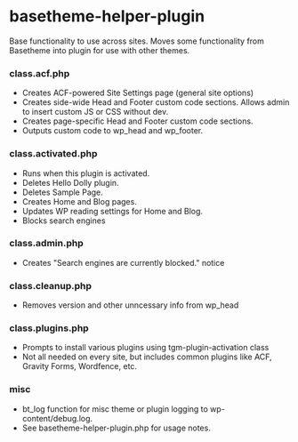 # basetheme-helper-plugin
Base functionality to use across sites. Moves some functionality from Basetheme into plugin for use with other themes.

### class.acf.php
- Creates ACF-powered Site Settings page (general site options)
- Creates side-wide Head and Footer custom code sections. Allows admin to insert custom JS or CSS without dev.
- Creates page-specific Head and Footer custom code sections.
- Outputs custom code to wp_head and wp_footer.

### class.activated.php
- Runs when this plugin is activated.
- Deletes Hello Dolly plugin.
- Deletes Sample Page.
- Creates Home and Blog pages.
- Updates WP reading settings for Home and Blog.
- Blocks search engines

### class.admin.php
- Creates "Search engines are currently blocked." notice

### class.cleanup.php
- Removes version and other unncessary info from wp_head
 
### class.plugins.php
- Prompts to install various plugins using tgm-plugin-activation class
- Not all needed on every site, but includes common plugins like ACF, Gravity Forms, Wordfence, etc.

### misc
- bt_log function for misc theme or plugin logging to wp-content/debug.log.
- See basetheme-helper-plugin.php for usage notes.